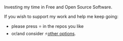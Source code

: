 Investing my time in Free and Open Source Software.

If you wish to support my work and help me keep going:
- please press ⭐ in the repos you like
- or/and consider ⚡[other options](https://codonaft.com/sponsor).

